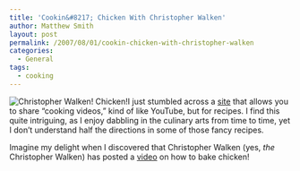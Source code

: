 ```yaml
---
title: 'Cookin&#8217; Chicken With Christopher Walken'
author: Matthew Smith
layout: post
permalink: /2007/08/01/cookin-chicken-with-christopher-walken
categories:
  - General
tags:
  - cooking
---
```

<img src="http://digivation.net/wp-content/uploads/2007/08/walkencooks.jpg" alt="Christopher Walken! Chicken!" class="right" />I just stumbled across a [site][1] that allows you to share &#8220;cooking videos,&#8221; kind of like YouTube, but for recipes. I find this quite intriguing, as I enjoy dabbling in the culinary arts from time to time, yet I don&#8217;t understand half the directions in some of those fancy recipes.

Imagine my delight when I discovered that Christopher Walken (yes, *the* Christopher Walken) has posted a [video][2] on how to bake chicken!

 [1]: http://www.imcooked.com/
 [2]: http://www.imcooked.com/view_video.php?viewkey=5ff68e3e25b9114205d4